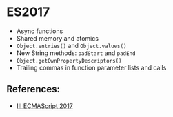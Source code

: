 # ES2017

- Async functions
- Shared memory and atomics
- `Object.entries()` and `Object.values()`
- New String methods: `padStart` and `padEnd`
- `Object.getOwnPropertyDescriptors()`
- Trailing commas in function parameter lists and calls

## References:
- [III ECMAScript 2017](http://exploringjs.com/es2016-es2017/pt_es2017.html)
